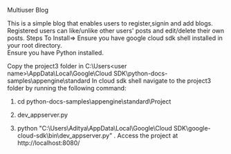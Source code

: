 Multiuser Blog


This is a simple blog that enables users to register,signin and add blogs. Registered users can like/unlike other users' 
posts and edit/delete their own posts.
Steps To Install=>
Ensure you have google cloud sdk shell installed in your root directory.   
Ensure you have Python installed.
  
  
Copy the project3 folder in C:\Users\<user name>\AppData\Local\Google\Cloud SDK\python-docs-samples\appengine\standard
In cloud sdk shell navigate to the project3 folder by running the following command: 
1. cd python-docs-samples\appengine\standard\Project

2. dev_appserver.py

3. python "C:\Users\Aditya\AppData\Local\Google\Cloud SDK\google-cloud-sdk\bin\dev_appserver.py" .
Access the project at http://localhost:8080/